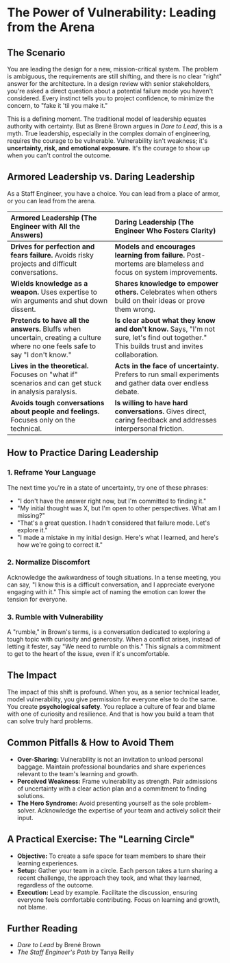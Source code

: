 # The Power of Vulnerability: Leading from the Arena

## The Scenario

You are leading the design for a new, mission-critical system. The problem is ambiguous, the requirements are still shifting, and there is no clear "right" answer for the architecture. In a design review with senior stakeholders, you're asked a direct question about a potential failure mode you haven't considered. Every instinct tells you to project confidence, to minimize the concern, to "fake it 'til you make it."

This is a defining moment. The traditional model of leadership equates authority with certainty. But as Brené Brown argues in *Dare to Lead*, this is a myth. True leadership, especially in the complex domain of engineering, requires the courage to be vulnerable. Vulnerability isn't weakness; it's **uncertainty, risk, and emotional exposure.** It's the courage to show up when you can't control the outcome.  

## Armored Leadership vs. Daring Leadership

As a Staff Engineer, you have a choice. You can lead from a place of armor, or you can lead from the arena.

| Armored Leadership (The Engineer with All the Answers) | Daring Leadership (The Engineer Who Fosters Clarity) |
| :---- | :---- |
| **Drives for perfection and fears failure.** Avoids risky projects and difficult conversations. | **Models and encourages learning from failure.** Post-mortems are blameless and focus on system improvements. |
| **Wields knowledge as a weapon.** Uses expertise to win arguments and shut down dissent. | **Shares knowledge to empower others.** Celebrates when others build on their ideas or prove them wrong. |
| **Pretends to have all the answers.** Bluffs when uncertain, creating a culture where no one feels safe to say "I don't know." | **Is clear about what they know and don't know.** Says, "I'm not sure, let's find out together." This builds trust and invites collaboration. |
| **Lives in the theoretical.** Focuses on "what if" scenarios and can get stuck in analysis paralysis. | **Acts in the face of uncertainty.** Prefers to run small experiments and gather data over endless debate. |
| **Avoids tough conversations about people and feelings.** Focuses only on the technical. | **Is willing to have hard conversations.** Gives direct, caring feedback and addresses interpersonal friction. |

## How to Practice Daring Leadership

### 1. Reframe Your Language

The next time you're in a state of uncertainty, try one of these phrases:  
* "I don't have the answer right now, but I'm committed to finding it."  
* "My initial thought was X, but I'm open to other perspectives. What am I missing?"  
* "That's a great question. I hadn't considered that failure mode. Let's explore it."  
* "I made a mistake in my initial design. Here's what I learned, and here's how we're going to correct it."

### 2. Normalize Discomfort

Acknowledge the awkwardness of tough situations. In a tense meeting, you can say, "I know this is a difficult conversation, and I appreciate everyone engaging with it." This simple act of naming the emotion can lower the tension for everyone.

### 3. Rumble with Vulnerability

A "rumble," in Brown's terms, is a conversation dedicated to exploring a tough topic with curiosity and generosity. When a conflict arises, instead of letting it fester, say "We need to rumble on this." This signals a commitment to get to the heart of the issue, even if it's uncomfortable.

## The Impact

The impact of this shift is profound. When you, as a senior technical leader, model vulnerability, you give permission for everyone else to do the same. You create **psychological safety**. You replace a culture of fear and blame with one of curiosity and resilience. And that is how you build a team that can solve truly hard problems.

## Common Pitfalls & How to Avoid Them

- **Over-Sharing:** Vulnerability is not an invitation to unload personal baggage. Maintain professional boundaries and share experiences relevant to the team's learning and growth.
- **Perceived Weakness:** Frame vulnerability as strength. Pair admissions of uncertainty with a clear action plan and a commitment to finding solutions.
- **The Hero Syndrome:** Avoid presenting yourself as the sole problem-solver. Acknowledge the expertise of your team and actively solicit their input.

## A Practical Exercise: The "Learning Circle"

- **Objective:** To create a safe space for team members to share their learning experiences.
- **Setup:** Gather your team in a circle. Each person takes a turn sharing a recent challenge, the approach they took, and what they learned, regardless of the outcome.
- **Execution:** Lead by example. Facilitate the discussion, ensuring everyone feels comfortable contributing. Focus on learning and growth, not blame.

## Further Reading

- *Dare to Lead* by Brené Brown
- *The Staff Engineer's Path* by Tanya Reilly
